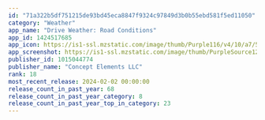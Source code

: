 ```yaml
---
id: "71a322b5df751215de93bd45eca8847f9324c97849d3b0b55ebd581f5ed11050"
category: "Weather"
app_name: "Drive Weather: Road Conditions"
app_id: 1424517685
app_icon: https://is1-ssl.mzstatic.com/image/thumb/Purple116/v4/10/a7/56/10a7569a-210f-892d-bd19-c531cff95507/AppIcon-0-1x_U007emarketing-0-7-0-sRGB-85-220-0.png/1024x1024bb.png
app_screenshot: https://is1-ssl.mzstatic.com/image/thumb/PurpleSource126/v4/a0/30/58/a030588c-efed-9bdb-f987-62861c666976/03fd18d9-d8ea-427d-94a7-0429bffe8929_V4_01.jpg/1242x2208bb.png
publisher_id: 1015044774
publisher_name: "Concept Elements LLC"
rank: 18
most_recent_release: 2024-02-02 00:00:00
release_count_in_past_year: 68
release_count_in_past_year_category: 8
release_count_in_past_year_top_in_category: 23
---
```

